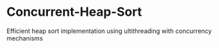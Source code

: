 # Concurrent-Heap-Sort
Efficient heap sort implementation using ultithreading with concurrency mechanisms
